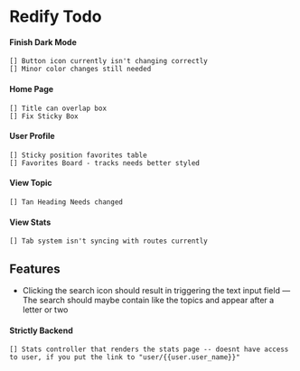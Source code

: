# Redify Todo

#### Finish Dark Mode
	[] Button icon currently isn't changing correctly
	[] Minor color changes still needed

#### Home Page
	[] Title can overlap box
	[] Fix Sticky Box

#### User Profile
	[] Sticky position favorites table
    [] Favorites Board - tracks needs better styled

#### View Topic
	[] Tan Heading Needs changed

#### View Stats
	[] Tab system isn't syncing with routes currently

## Features
- Clicking the search icon should result in triggering the text input field
— The search should maybe contain like the topics and appear after a letter or two


#### Strictly Backend
	[] Stats controller that renders the stats page -- doesnt have access to user, if you put the link to "user/{{user.user_name}}"
